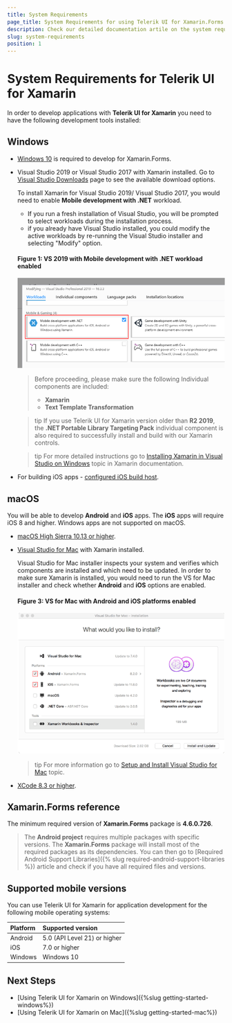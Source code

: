 ```yaml
---
title: System Requirements
page_title: System Requirements for using Telerik UI for Xamarin.Forms
description: Check our detailed documentation artile on the system requirements for using Telerik UI for Xamarin. Find all you need to know in Xamarin.Forms instalation and deployment documentation.
slug: system-requirements
position: 1
---
```


# System Requirements for Telerik UI for Xamarin

In order to develop applications with **Telerik UI for Xamarin** you need to have the following development tools installed:

## Windows

- [Windows 10](https://www.microsoft.com/en-us/windows/get-windows-10) is required to develop for Xamarin.Forms.
- Visual Studio 2019 or Visual Studio 2017 with Xamarin installed. Go to [Visual Studio Downloads](https://visualstudio.microsoft.com/downloads/) page to see the available download options.

	To install Xamarin for Visual Studio 2019/ Visual Studio 2017, you would need to enable **Mobile development with .NET** workload. 
		
	* If you run a fresh installation of Visual Studio, you will be prompted to select workloads during the installation process.
	* if you already have Visual Studio installed, you could modify the active workloads by re-running the Visual Studio installer and selecting "Modify" option.
	
	#### Figure 1: VS 2019 with Mobile development with .NET workload enabled
	![VS 2019 Mobile Workload](images/vs2019_xamarin_workload.png)
		
	> Before proceeding, please make sure the following Individual components are included:
	>	* **Xamarin**
	>	* **Text Template Transformation**

	>tip If you use Telerik UI for Xamarin version older than **R2 2019**, the **.NET Portable Library Targeting Pack** individual component is also required to successfully install and build with our Xamarin controls.
	
	>tip For more detailed instructions go to [Installing Xamarin in Visual Studio on Windows](https://docs.microsoft.com/en-us/xamarin/cross-platform/get-started/installation/windows) topic in Xamarin documentation.	
	
- For building iOS apps - [configured iOS build host](https://developer.xamarin.com/guides/ios/getting_started/installation/windows/connecting-to-mac/).


## macOS

You will be able to develop **Android** and **iOS** apps. The **iOS** apps will require iOS 8 and higher. Windows apps are not supported on macOS.

-  [macOS High Sierra 10.13 or higher](http://www.apple.com/osx/).
-  [Visual Studio for Mac](https://www.visualstudio.com/downloads/) with Xamarin installed.

	Visual Studio for Mac installer inspects your system and verifies which components are installed and which need to be updated. In order to make sure Xamarin is installed, you would need to run the VS for Mac installer and check whether **Android** and **iOS** options are enabled.
	
	#### Figure 3: VS for Mac with Android and iOS platforms enabled
	![](images/vsmac_xamarin.png)

	>tip For more information go to [Setup and Install Visual Studio for Mac](https://docs.microsoft.com/en-us/visualstudio/mac/installation) topic.

-  [XCode 8.3 or higher](https://developer.apple.com/xcode/).

## Xamarin.Forms reference

The minimum required version of **Xamarin.Forms** package is **4.6.0.726**.

>The **Android project** requires multiple packages with specific versions. The **Xamarin.Forms** package will install most of the required packages as its dependencies. You can then go to [Required Android Support Libraries]({% slug required-android-support-libraries %}) article and check if you have all required files and versions.

## Supported mobile versions

You can use Telerik UI for Xamarin for application development for the following mobile operating systems:

|Platform 		| Supported version 			|
|:---			| :---							|
|Android		| 5.0 (API Level 21) or higher	|
|iOS			| 7.0 or higher					|
|Windows		| Windows 10  					|

## Next Steps

- [Using Telerik UI for Xamarin on Windows]({%slug getting-started-windows%})
- [Using Telerik UI for Xamarin on Mac]({%slug getting-started-mac%})
